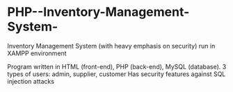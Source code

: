 # PHP--Inventory-Management-System-
Inventory Management System (with heavy emphasis on security) 
run in XAMPP environment

Program written in HTML (front-end), PHP (back-end), MySQL (database). 
3 types of users: admin, supplier, customer 
Has security features against SQL injection attacks
